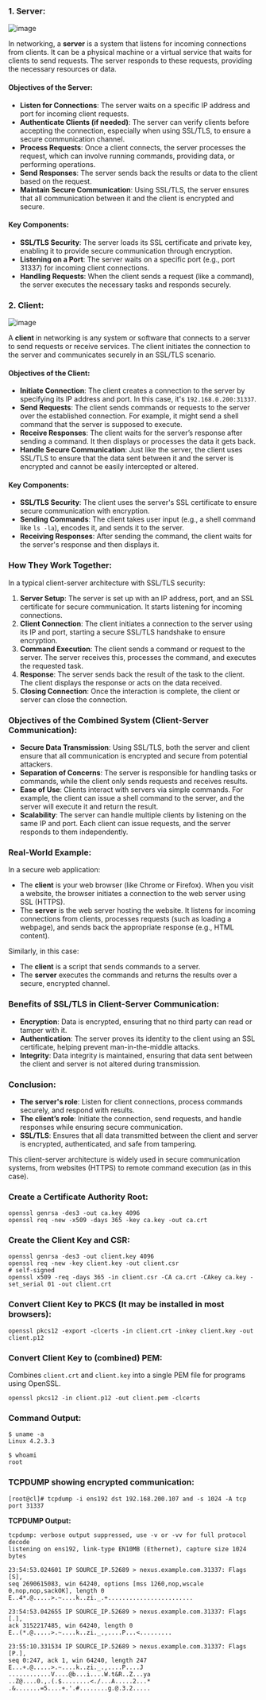 ### **1. Server:**

![image](https://github.com/user-attachments/assets/c863690d-8d5a-41cb-97a4-69118ebf4f52)

In networking, a **server** is a system that listens for incoming connections from clients. It can be a physical machine or a virtual service that waits for clients to send requests. The server responds to these requests, providing the necessary resources or data.

#### **Objectives of the Server**:
- **Listen for Connections**: The server waits on a specific IP address and port for incoming client requests.
- **Authenticate Clients (if needed)**: The server can verify clients before accepting the connection, especially when using SSL/TLS, to ensure a secure communication channel.
- **Process Requests**: Once a client connects, the server processes the request, which can involve running commands, providing data, or performing operations.
- **Send Responses**: The server sends back the results or data to the client based on the request.
- **Maintain Secure Communication**: Using SSL/TLS, the server ensures that all communication between it and the client is encrypted and secure.

#### **Key Components**:
- **SSL/TLS Security**: The server loads its SSL certificate and private key, enabling it to provide secure communication through encryption.
- **Listening on a Port**: The server waits on a specific port (e.g., port 31337) for incoming client connections.
- **Handling Requests**: When the client sends a request (like a command), the server executes the necessary tasks and responds securely.
  
### **2. Client:**

![image](https://github.com/user-attachments/assets/75e707df-2776-4211-a6b8-6faf79d217c4)

A **client** in networking is any system or software that connects to a server to send requests or receive services. The client initiates the connection to the server and communicates securely in an SSL/TLS scenario.

#### **Objectives of the Client**:
- **Initiate Connection**: The client creates a connection to the server by specifying its IP address and port. In this case, it's `192.168.0.200:31337`.
- **Send Requests**: The client sends commands or requests to the server over the established connection. For example, it might send a shell command that the server is supposed to execute.
- **Receive Responses**: The client waits for the server’s response after sending a command. It then displays or processes the data it gets back.
- **Handle Secure Communication**: Just like the server, the client uses SSL/TLS to ensure that the data sent between it and the server is encrypted and cannot be easily intercepted or altered.

#### **Key Components**:
- **SSL/TLS Security**: The client uses the server's SSL certificate to ensure secure communication with encryption.
- **Sending Commands**: The client takes user input (e.g., a shell command like `ls -la`), encodes it, and sends it to the server.
- **Receiving Responses**: After sending the command, the client waits for the server's response and then displays it.

### **How They Work Together**:

In a typical client-server architecture with SSL/TLS security:
1. **Server Setup**: The server is set up with an IP address, port, and an SSL certificate for secure communication. It starts listening for incoming connections.
2. **Client Connection**: The client initiates a connection to the server using its IP and port, starting a secure SSL/TLS handshake to ensure encryption.
3. **Command Execution**: The client sends a command or request to the server. The server receives this, processes the command, and executes the requested task.
4. **Response**: The server sends back the result of the task to the client. The client displays the response or acts on the data received.
5. **Closing Connection**: Once the interaction is complete, the client or server can close the connection.

### **Objectives of the Combined System (Client-Server Communication)**:
- **Secure Data Transmission**: Using SSL/TLS, both the server and client ensure that all communication is encrypted and secure from potential attackers.
- **Separation of Concerns**: The server is responsible for handling tasks or commands, while the client only sends requests and receives results.
- **Ease of Use**: Clients interact with servers via simple commands. For example, the client can issue a shell command to the server, and the server will execute it and return the result.
- **Scalability**: The server can handle multiple clients by listening on the same IP and port. Each client can issue requests, and the server responds to them independently.

### **Real-World Example**:
In a secure web application:
- The **client** is your web browser (like Chrome or Firefox). When you visit a website, the browser initiates a connection to the web server using SSL (HTTPS).
- The **server** is the web server hosting the website. It listens for incoming connections from clients, processes requests (such as loading a webpage), and sends back the appropriate response (e.g., HTML content).

Similarly, in this case:
- The **client** is a script that sends commands to a server.
- The **server** executes the commands and returns the results over a secure, encrypted channel.

### Benefits of SSL/TLS in Client-Server Communication:
- **Encryption**: Data is encrypted, ensuring that no third party can read or tamper with it.
- **Authentication**: The server proves its identity to the client using an SSL certificate, helping prevent man-in-the-middle attacks.
- **Integrity**: Data integrity is maintained, ensuring that data sent between the client and server is not altered during transmission.

### Conclusion:
- **The server's role**: Listen for client connections, process commands securely, and respond with results.
- **The client’s role**: Initiate the connection, send requests, and handle responses while ensuring secure communication.
- **SSL/TLS**: Ensures that all data transmitted between the client and server is encrypted, authenticated, and safe from tampering.

This client-server architecture is widely used in secure communication systems, from websites (HTTPS) to remote command execution (as in this case).

### Create a Certificate Authority Root:
```
openssl genrsa -des3 -out ca.key 4096  
openssl req -new -x509 -days 365 -key ca.key -out ca.crt
```

### Create the Client Key and CSR:
```
openssl genrsa -des3 -out client.key 4096  
openssl req -new -key client.key -out client.csr  
# self-signed
openssl x509 -req -days 365 -in client.csr -CA ca.crt -CAkey ca.key -set_serial 01 -out client.crt
```

### Convert Client Key to PKCS (It may be installed in most browsers):
```
openssl pkcs12 -export -clcerts -in client.crt -inkey client.key -out client.p12
```

### Convert Client Key to (combined) PEM:
Combines `client.crt` and `client.key` into a single PEM file for programs using OpenSSL.

```
openssl pkcs12 -in client.p12 -out client.pem -clcerts
```

### Command Output:

```
$ uname -a
Linux 4.2.3.3

$ whoami
root
```

### TCPDUMP showing encrypted communication:

```
[root@cl]# tcpdump -i ens192 dst 192.168.200.107 and -s 1024 -A tcp port 31337
```

**TCPDUMP Output:**
```
tcpdump: verbose output suppressed, use -v or -vv for full protocol decode  
listening on ens192, link-type EN10MB (Ethernet), capture size 1024 bytes  

23:54:53.024601 IP SOURCE_IP.52689 > nexus.example.com.31337: Flags [S],  
seq 2690615083, win 64240, options [mss 1260,nop,wscale 0,nop,nop,sackOK], length 0  
E..4*.@.....>.~....k..zi._.+........................  

23:54:53.042655 IP SOURCE_IP.52689 > nexus.example.com.31337: Flags [.],  
ack 3152217485, win 64240, length 0  
E..(*.@.....>.~....k..zi._.,....P...<.........  

23:55:10.331534 IP SOURCE_IP.52689 > nexus.example.com.31337: Flags [P.],  
seq 0:247, ack 1, win 64240, length 247  
E...+.@.....>.~....k..zi._.,....P....J  
............V....@b...i....W.t&R..Z...ya  
..Z@....0.,.(.$........<./...A.....2...*  
.&.......=5....+.'.#........g.@.3.2.....
```
